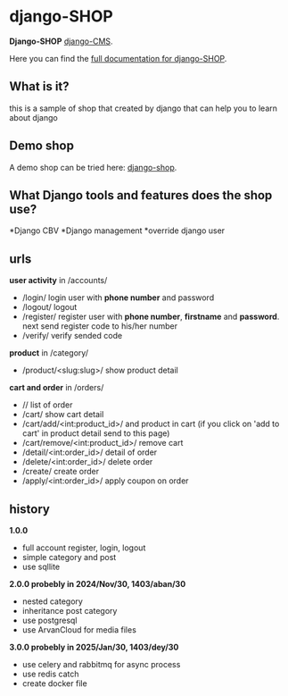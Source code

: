 # django-SHOP

**Django-SHOP** 
[django-CMS](https://www.django-cms.org/).

Here you can find the [full documentation for django-SHOP](https://shop.matinahmadi.ir/documentation).

## What is it?
this is a sample of shop that created by django that can help you to learn about django

## Demo shop
A demo shop can be tried here: [django-shop](https://shop.matinahmadi.ir/demo).

## What Django tools and features does the shop use?
*Django CBV
*Django management
*override django user


## urls

**user activity** in /accounts/
* /login/ login user with **phone number** and password
* /logout/ logout
* /register/ register user with **phone number**, **firstname** and **password**. next send register code to his/her number
* /verify/ verify sended code

**product** in /category/
* /product/&lt;slug:slug&gt;/ show product detail

**cart and order** in /orders/
* // list of order
* /cart/ show cart detail
* /cart/add/&lt;int:product_id&gt;/ and product in cart (if you click on 'add to cart' in product detail send to this page)
* /cart/remove/&lt;int:product_id&gt;/ remove cart
* /detail/&lt;int:order_id&gt;/ detail of order
* /delete/&lt;int:order_id&gt;/ delete order
* /create/ create order
* /apply/&lt;int:order_id&gt;/ apply coupon on order

## history

**1.0.0**

* full account register, login, logout
* simple category and post 
* use sqllite

**2.0.0 probebly in 2024/Nov/30, 1403/aban/30**

* nested category
* inheritance post category
* use postgresql
* use ArvanCloud for media files

**3.0.0 probebly in 2025/Jan/30, 1403/dey/30**

* use celery and rabbitmq for async process
* use redis catch
* create docker file



